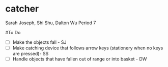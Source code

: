 # catcher<br>
Sarah Joseph, Shi Shu, Dalton Wu Period 7 <br>

#To Do<br>
*[ ] Make the objects fall - SJ<br>
*[ ] Make catching device that follows arrow keys (stationery when no keys are pressed)- SS<br>
*[ ] Handle objects that have fallen out of range or into basket - DW<br>
